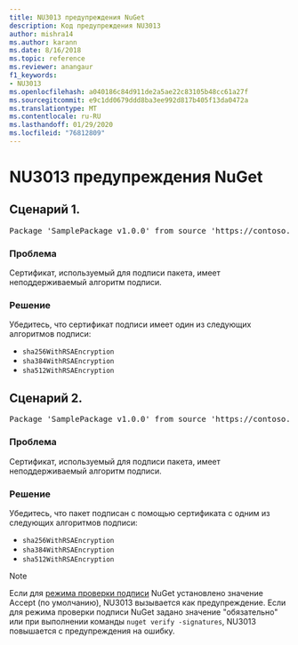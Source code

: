 ```yaml
---
title: NU3013 предупреждения NuGet
description: Код предупреждения NU3013
author: mishra14
ms.author: karann
ms.date: 8/16/2018
ms.topic: reference
ms.reviewer: anangaur
f1_keywords:
- NU3013
ms.openlocfilehash: a040186c84d911de2a5ae22c83105b48cc61a27f
ms.sourcegitcommit: e9c1dd0679ddd8ba3ee992d817b405f13da0472a
ms.translationtype: MT
ms.contentlocale: ru-RU
ms.lasthandoff: 01/29/2020
ms.locfileid: "76812809"
---
```

# <a name="nuget-warning-nu3013"></a>NU3013 предупреждения NuGet

## <a name="scenario-1"></a>Сценарий 1.

<pre>Package 'SamplePackage v1.0.0' from source 'https://contoso.com/index.json': The signing certificate has an unsupported signature algorithm.</pre>

### <a name="issue"></a>Проблема

Сертификат, используемый для подписи пакета, имеет неподдерживаемый алгоритм подписи.


### <a name="solution"></a>Решение

Убедитесь, что сертификат подписи имеет один из следующих алгоритмов подписи: 
* `sha256WithRSAEncryption`
* `sha384WithRSAEncryption`
* `sha512WithRSAEncryption`



## <a name="scenario-2"></a>Сценарий 2.

<pre>Package 'SamplePackage v1.0.0' from source 'https://contoso.com/index.json': The primary signature's certificate has an unsupported signature algorithm.</pre>

### <a name="issue"></a>Проблема

Сертификат, используемый для подписи пакета, имеет неподдерживаемый алгоритм подписи.


### <a name="solution"></a>Решение

Убедитесь, что пакет подписан с помощью сертификата с одним из следующих алгоритмов подписи: 
* `sha256WithRSAEncryption`
* `sha384WithRSAEncryption`
* `sha512WithRSAEncryption`


> [!Note]
> Если для [режима проверки подписи](../../consume-packages/installing-signed-packages.md#configure-package-signature-requirements) NuGet установлено значение Accept (по умолчанию), NU3013 вызывается как предупреждение. Если для режима проверки подписи NuGet задано значение "обязательно" или при выполнении команды `nuget verify -signatures`, NU3013 повышается с предупреждения на ошибку. 
